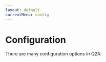 ```yaml
---
layout: default
currentMenu: config
---
```


# Configuration

There are many configuration options in Q2A.
